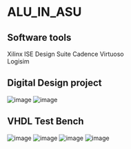# **ALU_IN_ASU**
## **Software tools**
Xilinx ISE Design Suite 
Cadence Virtuoso                                                                                                                                                  
Logisim

## **Digital Design project**
![image](https://user-images.githubusercontent.com/74486351/170593522-530cb218-29ca-4eb8-b1fd-2f08591ade30.png)
![image](https://user-images.githubusercontent.com/74486351/170593542-9cf77ef9-35e3-4753-8279-1214946061eb.png)

## **VHDL Test Bench**
![image](https://user-images.githubusercontent.com/74486351/170726883-12fac0e1-73a1-406f-aafc-58372773d5c1.png)
![image](https://user-images.githubusercontent.com/74486351/170726908-667b9a43-fee1-4ab6-a7e7-9e75d96c95b3.png)
![image](https://user-images.githubusercontent.com/74486351/170726939-2b0f19a6-bc48-4924-9529-96fe7c0bc45f.png)
![image](https://user-images.githubusercontent.com/74486351/170726951-ba2a1446-bf32-4e82-a8ea-277d1523e70a.png)


